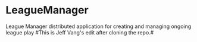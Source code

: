 # LeagueManager
League Manager distributed application for creating and managing ongoing league play
#This is Jeff Vang's edit after cloning the repo.#